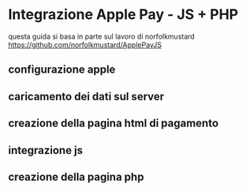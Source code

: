 # Integrazione Apple Pay - JS + PHP

questa guida si basa in parte sul lavoro di norfolkmustard
https://github.com/norfolkmustard/ApplePayJS


## configurazione apple
## caricamento dei dati sul server
## creazione della pagina html di pagamento
## integrazione js
## creazione della pagina php 
